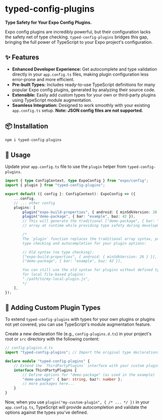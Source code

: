 # typed-config-plugins

**Type Safety for Your Expo Config Plugins.**

Expo config plugins are incredibly powerful, but their configuration lacks the safety net of type checking. `typed-config-plugins` bridges this gap, bringing the full power of TypeScript to your Expo project's configuration.

## ✨ Features

-   **Enhanced Developer Experience:** Get autocomplete and type validation directly in your `app.config.ts` files, making plugin configuration less error-prone and more efficient.
-   **Pre-built Types:** Includes ready-to-use TypeScript definitions for many popular Expo config plugins, generated by analyzing their source code.
-   **Extensible:** Easily add custom types for your own or third-party plugins using TypeScript module augmentation.
-   **Seamless Integration:** Designed to work smoothly with your existing `app.config.ts` setup. **Note: JSON config files are not supported.**

## 📦 Installation

```bash
npm i typed-config-plugins
```

## 🚀 Usage

Update your `app.config.ts` file to use the `plugin` helper from `typed-config-plugins`.

```typescript
import { type ConfigContext, type ExpoConfig } from "expo/config";
import { plugin } from "typed-config-plugins";

export default ({ config }: ConfigContext): ExpoConfig => ({
    ...config,
    // ... other config
    plugins: [
        plugin("expo-build-properties", { android: { minSdkVersion: 26 } }),
        plugin("demo-package", { bar: "example", baz: 42 }),
        // This will generate the traditional ["demo-package", { bar: "example", baz: 42 }]
        // array at runtime while providing type safety during development.

        /*
        The `plugin` function replaces the traditional array syntax, providing
        type checking and autocompletion for your plugin options:

        // Old syntax (no type checking):
        ["expo-build-properties", { android: { minSdkVersion: 26 } }],
        ["demo-package", { bar: "example", baz: 42 }],

        You can still use the old syntax for plugins without defined types or
        for local file-based plugins:
        "./path/to/my-local-plugin.js",
        */
    ],
});
```

## 🤝 Adding Custom Plugin Types

To extend `typed-config-plugins` with types for your own plugins or plugins not yet covered, you can use TypeScript's module augmentation feature.

Create a new declaration file (e.g., `config-plugins.d.ts`) in your project's root or `src` directory with the following content:

```typescript
// config-plugins.d.ts
import "typed-config-plugins"; // Import the original type declarations

declare module "typed-config-plugins" {
    // Extend the `ThirdPartyPlugins` interface with your custom plugin types
    interface ThirdPartyPlugins {
        // Define options for "demo-package" (as used in the example)
        "demo-package": { bar: string, baz?: number };
        // more packages here...
    }
}
```

Now, when you use `plugin("my-custom-plugin", { /* ... */ })` in your `app.config.ts`, TypeScript will provide autocompletion and validate the options against the types you've defined.

